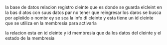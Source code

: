 la base de datos relacion registro cleinte que es donde se guarda elcleint en la bas d atos con suus datos par no tener que reingresar los daros se busca por apleiido o nombr ey se sca la info dl cleinte y esta tiene un id cleinte 
que se utiliza en la membresia para activarla

la relacion esta en id cleinte y id membresia
que da los datos del cleinte y el estado de la membresia



